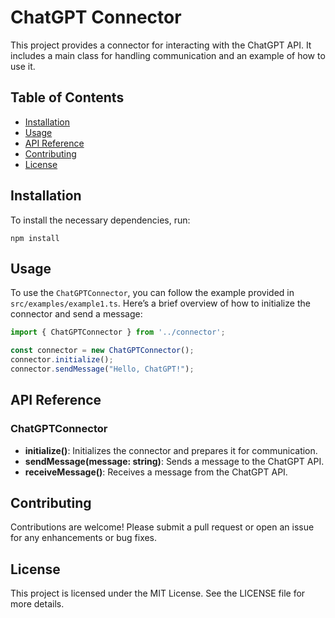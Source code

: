 # ChatGPT Connector

This project provides a connector for interacting with the ChatGPT API. It includes a main class for handling communication and an example of how to use it.

## Table of Contents

- [Installation](#installation)
- [Usage](#usage)
- [API Reference](#api-reference)
- [Contributing](#contributing)
- [License](#license)

## Installation

To install the necessary dependencies, run:

```
npm install
```

## Usage

To use the `ChatGPTConnector`, you can follow the example provided in `src/examples/example1.ts`. Here’s a brief overview of how to initialize the connector and send a message:

```typescript
import { ChatGPTConnector } from '../connector';

const connector = new ChatGPTConnector();
connector.initialize();
connector.sendMessage("Hello, ChatGPT!");
```

## API Reference

### ChatGPTConnector

- **initialize()**: Initializes the connector and prepares it for communication.
- **sendMessage(message: string)**: Sends a message to the ChatGPT API.
- **receiveMessage()**: Receives a message from the ChatGPT API.

## Contributing

Contributions are welcome! Please submit a pull request or open an issue for any enhancements or bug fixes.

## License

This project is licensed under the MIT License. See the LICENSE file for more details.